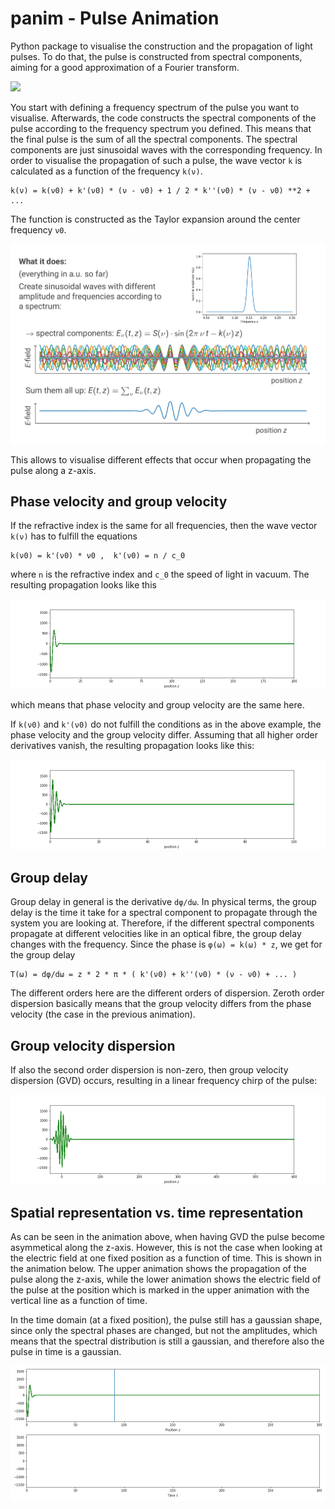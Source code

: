 # panim - Pulse Animation

Python package to visualise the construction and the propagation of light pulses.
To do that, the pulse is constructed from spectral components, aiming for a good
approximation of a Fourier transform.

![](animations/optical_fibre_old.gif)

You start with defining a frequency spectrum of the pulse you want to visualise.
Afterwards, the code constructs the spectral components of the pulse according
to the frequency spectrum you defined. This means that the final pulse is the 
sum of all the spectral components. The spectral components are just sinusoidal
waves with the corresponding frequency. In order to visualise the propagation 
of such a pulse, the wave vector `k` is calculated as a function of the
frequency `k(ν)`. 

    k(ν) = k(ν0) + k'(ν0) * (ν - ν0) + 1 / 2 * k''(ν0) * (ν - ν0) **2 + ...

The function is constructed as the Taylor expansion around the center
frequency `ν0`.

![](plots/what_it_does.png)

This allows to visualise different effects that occur when
propagating the pulse along a z-axis.

## Phase velocity and group velocity

If the refractive index is the same for all frequencies, then the wave vector
`k(ν)` has to fulfill the equations

    k(ν0) = k'(ν0) * ν0 ,  k'(ν0) = n / c_0

where `n` is the refractive index and `c_0` the speed of light in vacuum. The
resulting propagation looks like this

![](animations/group_equal_phase.gif)

which means that phase velocity and group velocity are the same here.

If `k(ν0)` and `k'(ν0)` do not fulfill the conditions as in the above 
example, the phase velocity and the group velocity differ.
Assuming that all higher order derivatives vanish, the resulting
propagation looks like this:

![](animations/group_delay.gif)


## Group delay

Group delay in general is the derivative `dφ/dω`. In physical terms, the group
delay is the time it take for a spectral component to propagate through the
system you are looking at. Therefore, if the different spectral components
propagate at different velocities like in an optical fibre, the group delay
changes with the frequency. 
Since the phase is `φ(ω) = k(ω) * z`, we get for the group delay

    T(ω) = dφ/dω = z * 2 * π * ( k'(ν0) + k''(ν0) * (ν - ν0) + ... )

The different orders here are the different orders of dispersion.
Zeroth order dispersion basically means that the group velocity differs from
the phase velocity (the case in the previous animation).

## Group velocity dispersion

If also the second order dispersion is non-zero, then group 
velocity dispersion (GVD) occurs, resulting in a linear frequency chirp 
of the pulse:

![](animations/group_velocity_dispersion.gif)


## Spatial representation vs. time representation

As can be seen in the animation above, when having GVD the pulse become 
asymmetical along the z-axis. However, this is not the case when looking at the
electric field at one fixed position as a function of time.
This is shown in the animation below. The upper animation shows the propagation
of the pulse along the z-axis, while the lower animation shows the electric
field of the pulse at the position which is marked in the upper animation with
the vertical line as a function of time.

In the time domain (at a fixed position), the pulse still has a gaussian shape, 
since only the spectral phases are changed, but not the amplitudes, which means
that the spectral distribution is still a gaussian, and therefore also the
pulse in time is a gaussian.

![](animations/spatial_vs_time.gif)

